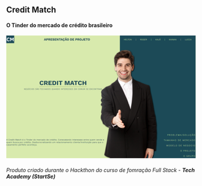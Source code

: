 ## Credit Match
#### O Tinder do mercado de crédito brasileiro
<img src="img/../../img/readme2.png">


###### <i>Produto criado durante o Hackthon do curso de fomração Full Stack - <b>Tech Academy (StartSe)</b></i>